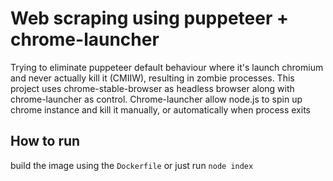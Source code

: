 # Web scraping using puppeteer + chrome-launcher
Trying to eliminate puppeteer default behaviour where it's launch chromium and never actually kill it (CMIIW), resulting in zombie processes.
This project uses chrome-stable-browser as headless browser along with chrome-launcher as control. Chrome-launcher allow node.js to spin up chrome instance and kill it manually, or automatically when process exits

## How to run
build the image using the `Dockerfile` or just run `node index`
